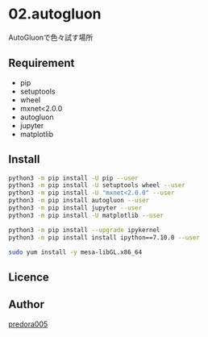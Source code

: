 # 02.autogluon
AutoGluonで色々試す場所

## Requirement
- pip
- setuptools
- wheel
- mxnet<2.0.0
- autogluon
- jupyter
- matplotlib

## Install
```bash
python3 -m pip install -U pip --user
python3 -m pip install -U setuptools wheel --user
python3 -m pip install -U "mxnet<2.0.0" --user
python3 -m pip install autogluon --user
python3 -m pip install jupyter --user
python3 -m pip install -U matplotlib --user

python3 -m pip install --upgrade ipykernel
python3 -m pip install install ipython==7.10.0 --user

sudo yum install -y mesa-libGL.x86_64
```

## Licence


## Author

[predora005](https://github.com/predora005)

